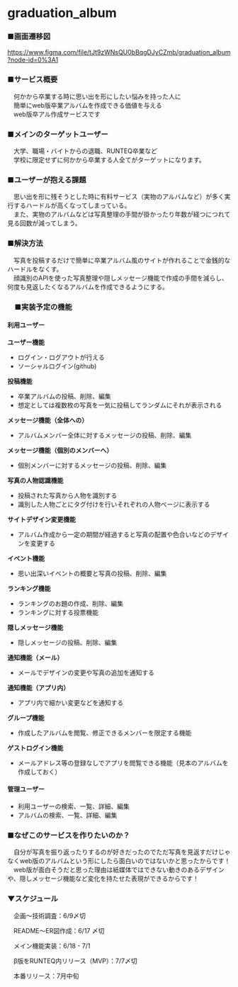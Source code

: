 # graduation_album
### ■画面遷移図
https://www.figma.com/file/tJt9zWNsQU0bBqgDJyCZmb/graduation_album?node-id=0%3A1

### ■サービス概要
　何かから卒業する時に思い出を形にしたい悩みを持った人に<br>
　簡単にweb版卒業アルバムを作成できる価値を与える<br>
　web版卒アル作成サービスです

### ■メインのターゲットユーザー
　大学、職場・バイトからの退職、RUNTEQ卒業など<br>
　学校に限定せずに何かから卒業する人全てがターゲットになります。

### ■ユーザーが抱える課題
　思い出を形に残そうとした時に有料サービス（実物のアルバムなど）が多く実行するハードルが高くなってしまっている。<br>
　また、実物のアルバムなどは写真整理の手間が掛かったり年数が経つにつれて見る回数が減ってしまう。<br>

### ■解決方法
　写真を投稿するだけで簡単に卒業アルバム風のサイトが作れることで金銭的なハードルをなくす。<br>
　顔識別のAPIを使った写真整理や隠しメッセージ機能で作成の手間を減らし、何度も見返したくなるアルバムを作成できるようにする。<br>

### 　■実装予定の機能
#### 利用ユーザー
**ユーザー機能**
   - ログイン・ログアウトが行える
   - ソーシャルログイン(github)

**投稿機能**
- 卒業アルバムの投稿、削除、編集<br>
- 想定としては複数枚の写真を一気に投稿してランダムにそれが表示される

**メッセージ機能（全体への）**
- アルバムメンバー全体に対するメッセージの投稿、削除、編集

**メッセージ機能（個別のメンバーへ）**
- 個別メンバーに対するメッセージの投稿、削除、編集

**写真の人物認識機能**
- 投稿された写真から人物を識別する
- 識別した人物ごとにタグ付けを行いそれぞれの人物ページに表示する

**サイトデザイン変更機能**
- アルバム作成から一定の期間が経過すると写真の配置や色合いなどのデザインを変更する

**イベント機能**
- 思い出深いイベントの概要と写真の投稿、削除、編集

**ランキング機能**
- ランキングのお題の作成、削除、編集
- ランキングに対する投票機能

**隠しメッセージ機能**
- 隠しメッセージの投稿、削除、編集

**通知機能（メール）**
- メールでデザインの変更や写真の追加を通知する

**通知機能（アプリ内）**
- アプリ内で細かい変更などを通知する

**グループ機能**
- 作成したアルバムを閲覧、修正できるメンバーを限定する機能

**ゲストログイン機能**
- メールアドレス等の登録なしでアプリを閲覧できる機能（見本のアルバムを作成しておく）

#### 管理ユーザー
- 利用ユーザーの検索、一覧、詳細、編集
- アルバムの検索、一覧、詳細、編集

### ■なぜこのサービスを作りたいのか？
　自分が写真を振り返ったりするのが好きだったのでただ写真を見返すだけじゃなくweb版のアルバムという形にしたら面白いのではないかと思ったからです！
　web版が面白そうだと思った理由は紙媒体ではできない動きのあるデザインや、隠しメッセージ機能など変化を持たせた表現ができるからです！
　

### ▼スケジュール
　企画〜技術調査：6/9〆切

　README〜ER図作成：6/17 〆切

　メイン機能実装：6/18 - 7/1

　β版をRUNTEQ内リリース（MVP）：7/7〆切

　本番リリース：7月中旬
